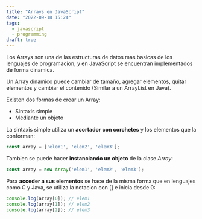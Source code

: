 ```yaml
---
title: "Arrays en JavaScript"
date: "2022-09-18 15:24"
tags: 
  - javascript
  - programming
draft: true
---
```

Los Arrays son una de las estructuras de datos mas basicas de los lenguajes de programacion, y en JavaScript se encuentran implementados de forma dinamica.

Un Array dinamico puede cambiar de tamaño, agregar elementos, quitar elementos y cambiar el contenido (Similar a un ArrayList en Java).

Existen dos formas de crear un Array:
- Sintaxis simple
- Mediante un objeto

La sintaxis simple utiliza un **acortador con corchetes** y los elementos que la conforman:

```JavaScript
const array = ['elem1', 'elem2', 'elem3'];
```

Tambien se puede hacer **instanciando un objeto** de la clase *Array*:

```javaScript
const array = new Array('elem1', 'elem2', 'elem3');
```

Para **acceder a sus elementos** se hace de la misma forma que en lenguajes como C y Java, se utiliza la notacion con \[\] e inicia desde 0:
```JavaScript
console.log(array[0]); // elem1
console.log(array[1]); // elem2
console.log(array[2]); // elem3
```